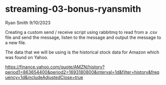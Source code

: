 # streaming-03-bonus-ryansmith

Ryan Smith
9/10/2023

Creating a custom send / receive script using rabbitmq to read from a .csv file and send the message, listen to the message and output the message to a new file.

The data that we will be using is the historical stock data for Amazon which was found on Yahoo. 

https://finance.yahoo.com/quote/AMZN/history?period1=863654400&period2=1693180800&interval=1d&filter=history&frequency=1d&includeAdjustedClose=true



